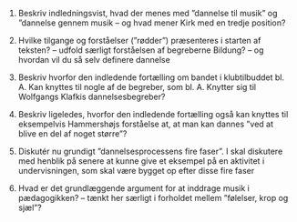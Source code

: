 1. Beskriv indledningsvist, hvad der menes med ”dannelse til musik” og ”dannelse gennem musik – og hvad mener Kirk med en tredje position? 
	
2. Hvilke tilgange og forståelser (”rødder”) præsenteres i starten af teksten? – udfold særligt forståelsen af begreberne Bildung? – og hvordan vil du så selv definere dannelse 
	
3. Beskriv hvorfor den indledende fortælling om bandet i klubtilbuddet bl. A. Kan knyttes til nogle af de begreber, som bl. A. Knytter sig til Wolfgangs Klafkis dannelsesbegreber? 
	
4. Beskriv ligeledes, hvorfor den indledende fortælling også kan knyttes til eksempelvis Hammershøjs forståelse at, at man kan dannes ”ved at blive en del af noget større”? 
	
5. Diskutér nu grundigt ”dannelsesprocessens fire faser”. I skal diskutere med henblik på senere at kunne give et eksempel på en aktivitet i undervisningen, som skal være bygget op efter disse fire faser 
	
6. Hvad er det grundlæggende argument for at inddrage musik i pædagogikken? – tænkt her særligt i forholdet mellem ”følelser, krop og sjæl”?